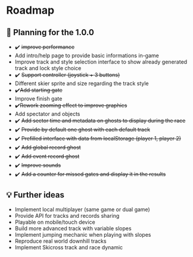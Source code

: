# Roadmap

## :calendar: Planning for the 1.0.0
- ✔️ ~~improve performance~~
- Add intro/help page to provide basic informations in-game
- Improve track and style selection interface to show already generated track and lock style choice
- ✔️ ~~Support controller (joystick + 3 buttons)~~
- Different skier sprite and size regarding the track style
- ✔️~~Add starting gate~~
- Improve finish gate
- ✔️~~Rework zooming effect to improve graphics~~
- Add spectator and objects
- ✔️ ~~Add sector time and metadata on ghosts to display during the race~~
- ✔️ ~~Provide by default one ghost with each default track~~
- ✔️ ~~Prefilled interface with data from localStorage (player 1, player 2)~~
- ✔️ ~~Add global record ghost~~
- ✔️ ~~Add event record ghost~~
- ✔️ ~~Improve sounds~~
- ✔️ ~~Add a counter for missed gates and display it in the results~~

## :bulb: Further ideas
- Implement local multiplayer (same game or dual game)
- Provide API for tracks and records sharing
- Playable on mobile/touch device
- Build more advanced track with variable slopes
- Implement jumping mechanic when playing with slopes
- Reproduce real world downhill tracks
- Implement Skicross track and race dynamic
